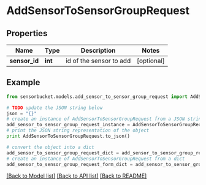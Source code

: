 # AddSensorToSensorGroupRequest


## Properties

Name | Type | Description | Notes
------------ | ------------- | ------------- | -------------
**sensor_id** | **int** | id of the sensor to add | [optional] 

## Example

```python
from sensorbucket.models.add_sensor_to_sensor_group_request import AddSensorToSensorGroupRequest

# TODO update the JSON string below
json = "{}"
# create an instance of AddSensorToSensorGroupRequest from a JSON string
add_sensor_to_sensor_group_request_instance = AddSensorToSensorGroupRequest.from_json(json)
# print the JSON string representation of the object
print AddSensorToSensorGroupRequest.to_json()

# convert the object into a dict
add_sensor_to_sensor_group_request_dict = add_sensor_to_sensor_group_request_instance.to_dict()
# create an instance of AddSensorToSensorGroupRequest from a dict
add_sensor_to_sensor_group_request_form_dict = add_sensor_to_sensor_group_request.from_dict(add_sensor_to_sensor_group_request_dict)
```
[[Back to Model list]](../README.md#documentation-for-models) [[Back to API list]](../README.md#documentation-for-api-endpoints) [[Back to README]](../README.md)


